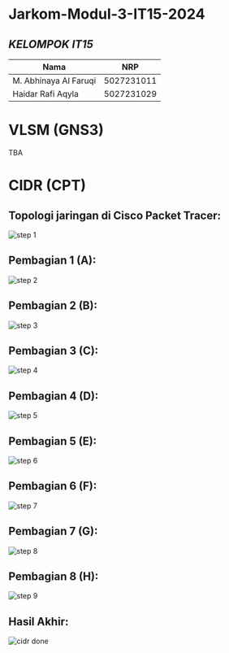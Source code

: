 # Jarkom-Modul-3-IT15-2024

## ***KELOMPOK IT15***
| Nama      | NRP         |
|-----------|-------------|
| M. Abhinaya Al Faruqi | 5027231011  |  
| Haidar Rafi Aqyla | 5027231029   |

# VLSM (GNS3)
TBA

# CIDR (CPT)
## Topologi jaringan di Cisco Packet Tracer:
![step 1](https://github.com/user-attachments/assets/d53f996c-d2d3-4730-9dbb-f32edcc0301d)

## Pembagian 1 (A):
![step 2](https://github.com/user-attachments/assets/28d07474-021b-46c3-86a5-2a758130e9a3)

## Pembagian 2 (B):
![step 3](https://github.com/user-attachments/assets/0f6adb97-c771-4d90-9edc-b74dca6dfc65)

## Pembagian 3 (C):
![step 4](https://github.com/user-attachments/assets/7c7b43f9-e75a-45eb-8e9d-18f7977e2828)

## Pembagian 4 (D):
![step 5](https://github.com/user-attachments/assets/058a48ba-ea22-429a-9c1c-242459cb8734)

## Pembagian 5 (E):
![step 6](https://github.com/user-attachments/assets/473cc346-89b9-4a27-88a4-f31c10986e1f)

## Pembagian 6 (F):
![step 7](https://github.com/user-attachments/assets/3b19fee2-1109-4b3b-9449-0ae3fadac83f)

## Pembagian 7 (G):
![step 8](https://github.com/user-attachments/assets/747a7955-a831-4019-a89d-7c33712b1b55)

## Pembagian 8 (H):
![step 9](https://github.com/user-attachments/assets/5a6e4a3b-56c8-4624-b6ad-f496aea10f85)

## Hasil Akhir:
![cidr done](https://github.com/user-attachments/assets/70da6a8e-8099-419c-a24b-2a52a59323b2)

